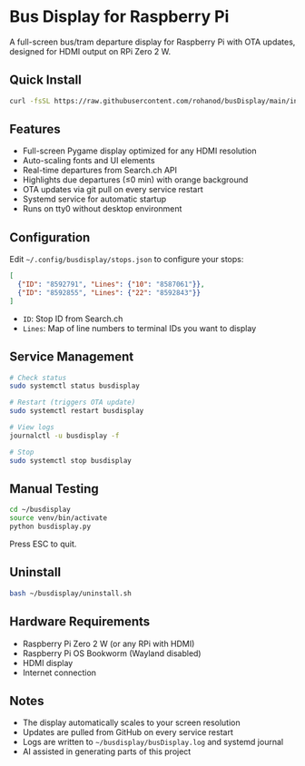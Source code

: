 # Bus Display for Raspberry Pi

A full-screen bus/tram departure display for Raspberry Pi with OTA updates, designed for HDMI output on RPi Zero 2 W.

## Quick Install

```bash
curl -fsSL https://raw.githubusercontent.com/rohanod/busDisplay/main/install.sh | bash
```

## Features

- Full-screen Pygame display optimized for any HDMI resolution
- Auto-scaling fonts and UI elements
- Real-time departures from Search.ch API
- Highlights due departures (≤0 min) with orange background
- OTA updates via git pull on every service restart
- Systemd service for automatic startup
- Runs on tty0 without desktop environment

## Configuration

Edit `~/.config/busdisplay/stops.json` to configure your stops:

```json
[
  {"ID": "8592791", "Lines": {"10": "8587061"}},
  {"ID": "8592855", "Lines": {"22": "8592843"}}
]
```

- `ID`: Stop ID from Search.ch
- `Lines`: Map of line numbers to terminal IDs you want to display

## Service Management

```bash
# Check status
sudo systemctl status busdisplay

# Restart (triggers OTA update)
sudo systemctl restart busdisplay

# View logs
journalctl -u busdisplay -f

# Stop
sudo systemctl stop busdisplay
```

## Manual Testing

```bash
cd ~/busdisplay
source venv/bin/activate
python busdisplay.py
```

Press ESC to quit.

## Uninstall

```bash
bash ~/busdisplay/uninstall.sh
```

## Hardware Requirements

- Raspberry Pi Zero 2 W (or any RPi with HDMI)
- Raspberry Pi OS Bookworm (Wayland disabled)
- HDMI display
- Internet connection

## Notes

- The display automatically scales to your screen resolution
- Updates are pulled from GitHub on every service restart
- Logs are written to `~/busdisplay/busDisplay.log` and systemd journal
- AI assisted in generating parts of this project